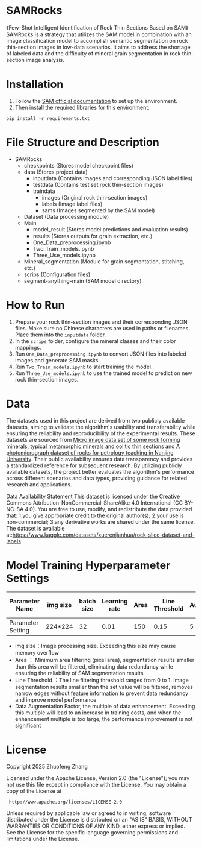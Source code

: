 # SAMRocks
《Few-Shot Intelligent Identification of Rock Thin Sections Based on SAM》
SAMRocks is a strategy that utilizes the SAM model in combination with an image classification model to accomplish semantic segmentation on rock thin-section images in low-data scenarios. It aims to address the shortage of labeled data and the difficulty of mineral grain segmentation in rock thin-section image analysis.

# Installation
1. Follow the [SAM official documentation](https://github.com/facebookresearch/segment-anything) to set up the environment.
2. Then install the required libraries for this environment:

```
pip install -r requirements.txt
```

# File Structure and Description
- SAMRocks
  - checkpoints (Stores model checkpoint files)
  - data (Stores project data)
    - inputdata (Contains images and corresponding JSON label files)
    - testdata (Contains test set rock thin-section images)
    - traindata
      - images (Original rock thin-section images)
      - labels (Image label files)
      - sams (Images segmented by the SAM model)
  - Dataset (Data processing module)
  - Main
    - model_result (Stores model predictions and evaluation results)
    - results (Stores outputs for grain extraction, etc.)
    - One_Data_preprocessing.ipynb
    - Two_Train_models.ipynb
    - Three_Use_models.ipynb
  - Mineral_segmentation (Module for grain segmentation, stitching, etc.)
  - scrips (Configuration files)
  - segment-anything-main (SAM model directory)


# How to Run
1. Prepare your rock thin-section images and their corresponding JSON files. Make sure no Chinese characters are used in paths or filenames. Place them into the `inputdata` folder.
2. In the `scrips` folder, configure the mineral classes and their color mappings.
3. Run `One_Data_preprocessing.ipynb` to convert JSON files into labeled images and generate SAM masks.
4. Run `Two_Train_models.ipynb` to start training the model.
5. Run `Three_Use_models.ipynb` to use the trained model to predict on new rock thin-section images.

# Data  
The datasets used in this project are derived from two publicly available datasets, aiming to validate the algorithm's usability and transferability while ensuring the reliability and reproducibility of the experimental results. These datasets are sourced from [Micro image data set of some rock forming minerals, typical metamorphic minerals and oolitic thin sections](https://www.scidb.cn/en/detail?dataSetId=684362351280914432&language=zh_CN&dataSetType=journal) and [A photomicrograph dataset of rocks for petrology teaching in Nanjing University](http://www.csdata.org/p/474/2/). Their public availability ensures data transparency and provides a standardized reference for subsequent research. By utilizing publicly available datasets, the project better evaluates the algorithm's performance across different scenarios and data types, providing guidance for related research and applications.  

Data Availability Statement
This dataset is licensed under the Creative Commons Attribution-NonCommercial-ShareAlike 4.0 International (CC BY-NC-SA 4.0).
You are free to use, modify, and redistribute the data provided that:
1.you give appropriate credit to the original author(s);
2.your use is non-commercial;
3.any derivative works are shared under the same license.
The dataset is available at:https://www.kaggle.com/datasets/xuerenjianhua/rock-slice-dataset-and-labels

# Model Training Hyperparameter Settings

|  Parameter Name| img size |batch size|Learning rate | Area |Line Threshold | Data Augmentation Factor|
|--|--|--|--|--|--|--|
| Parameter Setting |224*224  |32 |0.01|150	|0.15	|5

- img size：Image processing size. Exceeding this size may cause memory overflow
 - Area ： Minimum area filtering (pixel area), segmentation results smaller than this area will be filtered, eliminating data redundancy while ensuring the reliability of SAM segmentation results
 - Line Threshold ：The line filtering threshold ranges from 0 to 1. Image segmentation results smaller than the set value will be filtered, removes narrow edges without feature information to prevent data redundancy and improve model performance
 - Data Augmentation Factor, the multiple of data enhancement. Exceeding this multiple will lead to an increase in training costs, and when the enhancement multiple is too large, the performance improvement is not significant

# License
Copyright 2025  Zhuofeng Zhang

   Licensed under the Apache License, Version 2.0 (the "License");
   you may not use this file except in compliance with the License.
   You may obtain a copy of the License at

     http://www.apache.org/licenses/LICENSE-2.0

   Unless required by applicable law or agreed to in writing, software
   distributed under the License is distributed on an "AS IS" BASIS,
   WITHOUT WARRANTIES OR CONDITIONS OF ANY KIND, either express or implied.
   See the License for the specific language governing permissions and
   limitations under the License.
